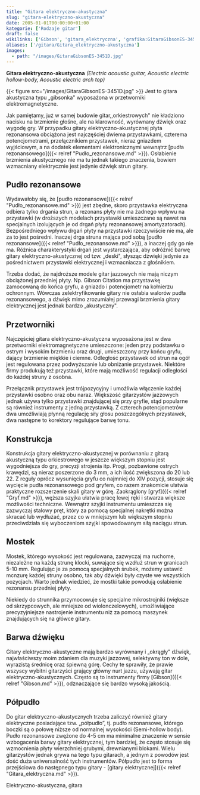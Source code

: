```yaml
---
title: "Gitara elektryczno-akustyczna"
slug: "gitara-elektryczno-akustyczna"
date: 2005-01-01T00:00:00+01:00
kategorie: ['Rodzaje gitar']
draft: false
wikilinks: ['Gibson', 'gitara_elektryczna', 'grafika:GitaraGibsonES-3451D.jpg', 'gryf', 'przetworniki_elektromagnetyczne', 'przystawka', 'pud%C5%82o_rezonansowe', 'pud%C5%82o_rezonansowe', 'pud%C5%82o_rezonansowe']
aliases: ['/gitara/Gitara_elektryczno-akustyczna']
images:
  - path: "/images/GitaraGibsonES-3451D.jpg"
---
```

**Gitara elektryczno-akustyczna**
*(Electric acoustic guitar, Acoustic electric hollow-body, Acoustic
electric arch top)*

{{< figure src="/images/GitaraGibsonES-3451D.jpg" >}} Jest to gitara
akustyczna typu „gibsonka" wyposażona w przetworniki elektromagnetyczne.

Jak pamiętamy, już w samej budowie gitar,,orkiestrowych" nie kładziono
nacisku na brzmienie głośne, ale na klarowność, wyrównany dźwięk oraz
wygodę gry. W przypadku gitary elektryczno-akustycznej płyta rezonansowa
obciążona jest najczęściej dwiema przystawkami, czterema
potencjometrami, przełącznikiem przystawek, nieraz gniazdem wyjściowym,
a na dodatek elementami elektronicznymi wewnątrz [pudła
rezonansowego]({{< relref "Pudło_rezonansowe.md" >}}). Osłabienie brzmienia
akustycznego nie ma tu jednak takiego znaczenia, bowiem wzmacniany
elektrycznie jest jedynie dźwięk strun gitary.

## Pudło rezonansowe

Wydawałoby się, że [pudło rezonansowe]({{< relref "Pudło_rezonansowe.md" >}})
jest zbędne, skoro przystawka<!-- link nie odnosił się do niczego: 'Gitara elektryczno-akustyczna' ('content/książka/Gitara_elektryczno-akustyczna.md') links to 'przystawka' ('content/książka/przystawka.md') and that does not exist --> elektryczna
odbiera tylko drgania strun, a rezonans płyty nie ma żadnego wpływu na
przystawki (w droższych modelach przystawki umieszczane są nawet na
specjalnych izolujących je od drgań płyty rezonansowej amortyzatorach).
Bezpośredniego wpływu drgań płyty na przystawki rzeczywiście nie ma, ale
za to jest pośredni. Inaczej drga struna mająca pod sobą [pudło
rezonansowe]({{< relref "Pudło_rezonansowe.md" >}}), a inaczej gdy go nie ma.
Różnica charakterystyki drgań jest wystarczająca, aby odróżnić barwę
gitary elektryczno-akustycznej od tzw. „deski", słysząc dźwięki jedynie
za pośrednictwem przystawki elektrycznej i wzmacniacza z głośnikiem.

Trzeba dodać, że najdroższe modele gitar jazzowych nie mają niczym
obciążonej przedniej płyty. Np. Gibson Citation ma przystawkę
zamocowaną do końca gryfu, a gniazdo i potencjometr na kołnierzu
ochronnym. Wówczas zelektryfikowanie gitary nie osłabia walorów pudła
rezonansowego, a dźwięk mimo zrozumiałej przewagi brzmienia gitary
elektrycznej jest jednak bardzo „akustyczny".

## Przetworniki

Najczęściej gitara elektryczno-akustyczna wyposażona jest w dwa
przetworniki
elektromagnetyczne<!-- link nie odnosił się do niczego: 'Gitara elektryczno-akustyczna' ('content/książka/Gitara_elektryczno-akustyczna.md') links to 'przetworniki_elektromagnetyczne' ('content/książka/przetworniki_elektromagnetyczne.md') and that does not exist -->
umieszczone: jeden przy podstawku o ostrym i wysokim brzmieniu oraz
drugi, umieszczony przy końcu gryfu, dający brzmienie miękkie i ciemne.
Odległość przystawek od strun na ogół jest regulowana przez podwyższanie
lub obniżanie przystawek. Niektóre firmy produkują też przystawki, które
mają możliwość regulacji odległości do każdej struny z osobna.

Przełącznik przystawek jest trójpozycyjny i umożliwia włączenie każdej
przystawki osobno oraz obu naraz. Większość gitarzystów jazzowych jednak
używa tylko przystawki znajdującej się przy gryfie, stąd popularne są
również instrumenty z jedną przystawką. Z czterech potencjometrów dwa
umożliwiają płynną regulację siły głosu poszczególnych przystawek, dwa
następne to korektory regulujące barwę tonu.

## Konstrukcja

Konstrukcja gitary elektryczno-akustycznej w porównaniu z gitarą
akustyczną typu orkiestrowego w jeszcze większym stopniu jest
wygodniejsza do gry, precyzji strojenia itp. Progi, pozbawione ostrych
krawędzi, są nieraz poszerzone do 3 mm, a ich ilość zwiększona do 20 lub
22. Z reguły oprócz wysunięcia gryfu co najmniej do XIV pozycji, stosuje
się wycięcie pudła rezonansowego pod gryfem, co razem znakomicie ułatwia
praktyczne rozszerzenie skali gitary w górę. Zaokrąglony
[gryf]({{< relref "Gryf.md" >}}), węższa szyjka ułatwia pracę lewej ręki i
stwarza większe możliwości techniczne. Wewnątrz szyjki instrumentu
umieszcza się zazwyczaj stalowy pręt, który za pomocą specjalnej
nakrętki można skracać lub wydłużać, przez co w mniejszym lub większym
stopniu przeciwdziała się wyboczeniom szyjki spowodowanym siłą naciągu
strun.

## Mostek

Mostek, którego wysokość jest regulowana, zazwyczaj ma ruchome,
niezależne na każdą strunę klocki, suwające się wzdłuż strun w
granicach 5-10 mm. Regulując je za pomocą specjalnych śrubek, możemy
ustawić mcnzurę każdej struny osobno, tak aby dźwięki były czyste we
wszystkich pozycjach. Warto jednak wiedzieć, że mostki takie powodują
osłabienie rezonansu przedniej płyty.

Niekiedy do strunnika przymocowuje się specjalne mikrostrojniki (większe
od skrzypcowych, ale mniejsze od wiolonczelowych), umożliwiające
precyzyjniejsze nastrojenie instrumentu niż za pomocą maszynek
znajdujących się na główce gitary.

## Barwa dźwięku

Gitary elektryczno-akustyczne mają bardzo wyrównany i „okrągły" dźwięk,
najwłaściwszy moim zdaniem dla muzyki jazzowej, selektywny ton w dole,
wyrazistą średnicę oraz śpiewną górę. Cechy te sprawiły, że prawie
wszyscy wybitni gitarzyści grający główny nurt jazzu, używają gitar
elektryczno-akustycznych. Często są to instrumenty firmy
[Gibson]({{< relref "Gibson.md" >}}), odznaczające się bardzo wysoką jakością.

## Półpudło

Do gitar elektryczno-akustycznych trzeba zaliczyć również gitary
elektryczne posiadające tzw. „półpudło”, tj. pudło rezonansowe, którego
boczki są o połowę niższe od normalnej wysokości (Semi-hollow body).
Pudło rezonansowe zwężone do 4-5 cm ma minimalne znaczenie w sensie
wzbogacenia barwy gitary elektrycznej, tym bardziej, że często stosuje
się wzmocnienia płyty wierzchniej grubymi, drewnianymi blokami. Wielu
gitarzystów jednak grywa na tego typu gitarach, a jednym z powodów jest
dość duża uniwersalność tych instrumentów. Półpudło jest to forma
przejściowa do następnego typu gitary - [gitary
elektrycznej]({{< relref "Gitara_elektryczna.md" >}}).

Elektryczno-akustyczna, gitara<!-- link nie odnosił się do niczego: 'Gitara elektryczno-akustyczna' ('content/książka/Gitara_elektryczno-akustyczna.md') links to 'kategoria:rodzaje_gitar' ('content/książka/kategoria:rodzaje_gitar.md') and that does not exist -->